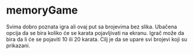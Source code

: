 # memoryGame

Svima dobro poznata igra ali ovaj put sa brojevima bez slika. Ubačena opcija da se bira koliko će se karata pojavljivati na ekranu.
Igrač može da bira da li će se pojaviti 10 ili 20 karata. Cilj je da se upare svi brojevi koji su prikazani.
